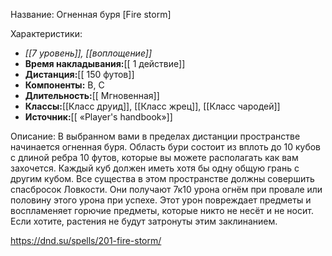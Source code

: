 Название: Огненная буря \[Fire storm] 

Характеристики:
- *[[7 уровень]], [[воплощение]]*
- **Время накладывания:**[[ 1 действие]]
- **Дистанция:**[[ 150 футов]]
- **Компоненты:** В, С
- **Длительность:**[[ Мгновенная]]
- **Классы:**[[Класс  друид]], [[Класс жрец]], [[Класс чародей]]
- **Источник:**[[ «Player's handbook»]]

Описание:
В выбранном вами в пределах дистанции пространстве начинается огненная буря. Область бури состоит из вплоть до 10 кубов с длиной ребра 10 футов, которые вы можете располагать как вам захочется. Каждый куб должен иметь хотя бы одну общую грань с другим кубом. Все существа в этом пространстве должны совершить спасбросок Ловкости. Они получают 7к10 урона огнём при провале или половину этого урона при успехе.
Этот урон повреждает предметы и воспламеняет горючие предметы, которые никто не несёт и не носит. Если хотите, растения не будут затронуты этим заклинанием.

https://dnd.su/spells/201-fire-storm/